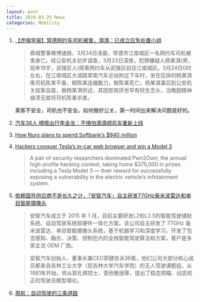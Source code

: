 ```yaml
---
layout: post
title: 2019.03.25 News
categories: Mobility
---
```


1. [【虎嗅早报】常德网约车司机被害，滴滴：已成立应急处置小组](https://www.huxiu.com/article/290709.html)

    > 鼎城警事微博通报，3月24日凌晨，常德市江南城区一名网约车司机被害身亡。经公安机关初步调查，3月23日深夜，犯罪嫌疑人杨某淇(男，现年19岁，武陵区人)搭乘网约车从武陵区前往江南城区。3月24日0时左右，在江南城区大湖路常南汽车总站附近下车时，坐在后排的杨某淇乘司机陈某不备，朝陈某连捅数刀，致陈某死亡。杨某淇事后到公安机关投案自首，据杨某淇供述，其因悲观厌世早有轻生念头，当晚因精神崩溃无故将司机陈某杀害。

    乘客不安全，司机也不安全。如何做好公关，第一时间出来解决问题是好的。

2. [汽车36人  嘀嗒出行李金龙：不惧怕滴滴顺风车重新上线](https://36kr.com/p/5188037.html)

3. [How Nuro plans to spend Softbank’s $940 million](https://techcrunch.com/2019/03/23/how-nuro-plans-to-spend-softbanks-money/)

4. [Hackers conquer Tesla’s in-car web browser and win a Model 3](https://techcrunch.com/2019/03/23/hackers-conquer-tesla-and-win-a-model-3/)

    > A pair of security researchers dominated Pwn2Own, the annual high-profile hacking contest, taking home $375,000 in prizes including a Tesla  Model 3 — their reward for successfully exposing a vulnerability in the electric vehicle’s infotainment system.

5. [依赖国外供应商不是长久之计，「安智汽车」自主研发77GHz毫米波雷达和单目智能摄像头](https://36kr.com/p/5187739.html)

    > 安智汽车成立于 2015 年 1 月，目前主要研发L2和L2.5的智能驾驶辅助系统、自动驾驶系统软硬件一体化方案。该公司自主研发了 77GHz 毫米波雷达、单目智能摄像头系统，基于机器学习和深度学习，开发了包含感知、融合、决策、控制在内的全栈智能驾驶算法和方案，客户是多家主流 OEM 厂商。

    > 安智汽车创始人、董事长兼CEO郭健告诉36氪，他们公司大部分核心成员都来自吉林工业大学（现吉林大学汽车学院）的无人驾驶课题组，从1981年开始，师从郭孔辉院士、管欣教授等，提出了稳态预瞄、动态校正的驾驶员模型理论。

6. [周航：自动驾驶的三条道路](https://mp.weixin.qq.com/s/MA4V78IUU-UUYE5IKKzkAw)

    
